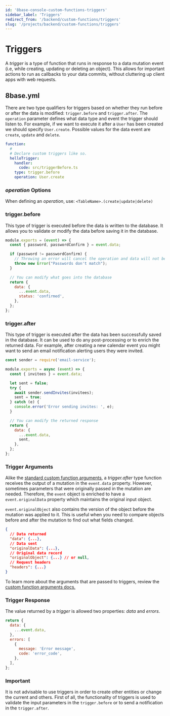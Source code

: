 ```yaml
---
id: '8base-console-custom-functions-triggers'
sidebar_label: 'Triggers'
redirect_from: '/backend/custom-functions/triggers'
slug: '/projects/backend/custom-functions/triggers'
---
```


# Triggers

A _trigger_ is a type of function that runs in response to a data mutation event (i.e, while creating, updating or deleting an object). This allows for important actions to run as callbacks to your data commits, without cluttering up client apps with web requests.

## 8base.yml

There are two type qualifiers for triggers based on whether they run before or after the data is modified: `trigger.before` and `trigger.after`. The `operation` parameter defines what data type and event the trigger should listen to. For example, if we want to execute it after a `User` has been created we should specify `User.create`. Possible values for the data event are `create`, `update` and `delete`.

```yaml
function:
  #
  # Declare custom triggers like so.
  helloTrigger:
    handler:
      code: src/triggerBefore.ts
    type: trigger.before
    operation: User.create
```

<!--{% hint style="info" %}-->

### _operation_ Options

When defining an _operation_, use: `<TableName>.(create|update|delete)`

<!--{% endhint %}-->

### trigger.before

This type of trigger is executed before the data is written to the database. It allows you to validate or modify the data before saving it in the database.

```javascript
module.exports = (event) => {
  const { password, passwordConfirm } = event.data;

  if (password != passwordConfirm) {
    // Throwing an error will cancel the operation and data will not be inserted
    throw new Error("Passwords don't match");
  }

  // You can modify what goes into the database
  return {
    data: {
      ...event.data,
      status: 'confirmed',
    },
  };
};
```

### trigger.after

This type of trigger is executed after the data has been successfully saved in the database. It can be used to do any post-processing or to enrich the returned data. For example, after creating a new calendar event you might want to send an email notification alerting users they were invited.

```javascript
const sender = require('email-service');

module.exports = async (event) => {
  const { invitees } = event.data;

  let sent = false;
  try {
    await sender.sendInvites(invitees);
    sent = true;
  } catch (e) {
    console.error('Error sending invites: ', e);
  }

  // You can modify the returned response
  return {
    data: {
      ...event.data,
      sent,
    },
  };
};
```

### Trigger Arguments

Alike the [standard custom function arguments](/projects/backend/custom-functions/#custom-function-arguments), a _trigger.after_ type function receives the output of a mutation in the `event.data` property. However, sometimes parameters that were originally passed in the mutation are needed. Therefore, the `event` object is enriched to have a `event.originalData` property which maintains the original input object.

`event.originalObject` also contains the version of the object before the mutation was applied to it. This is useful when you need to compare objects before and after the mutation to find out what fields changed.

```json
{
  // Data returned
  "data": {...},
  // Data sent
  "originalData": {...},
  // Original data record
  "originalObject": {...} // or null,
  // Request headers
  "headers": {...}
}
```

To learn more about the arguments that are passed to triggers, review the [custom function arguments docs.](/projects/backend/custom-functions/#custom-function-arguments)

### Trigger Response

The value returned by a _trigger_ is allowed two properties: _data_ and _errors_.

```javascript
return {
  data: {
    ...event.data,
  },
  errors: [
    {
      message: 'Error message',
      code: 'error_code',
    },
  ],
};
```

### Important

It is not advisable to use triggers in order to create other entities or change the current and others.
First of all, the functionality of triggers is used to validate the input parameters in the `trigger.before` or to send a notification in the `trigger.after`.
